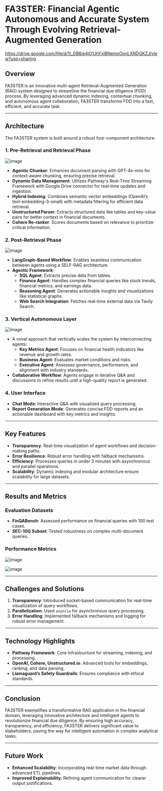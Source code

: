 # FA3STER: Financial Agentic Autonomous and Accurate System Through Evolving Retrieval-Augmented Generation

https://drive.google.com/file/d/1t_DB6ie4jO1JhYxjBNemxOonLXNDQKZJ/view?usp=sharing

## Overview

FA3STER is an innovative multi-agent Retrieval-Augmented Generation (RAG) system designed to streamline the financial due diligence (FDD) process. By leveraging advanced dynamic indexing, contextual chunking, and autonomous agent collaboration, FA3STER transforms FDD into a fast, efficient, and accurate task.

---

## Architecture

The FA3STER system is built around a robust four-component architecture:

### **1. Pre-Retrieval and Retrieval Phase**
![image](https://github.com/user-attachments/assets/c088a875-3143-4041-9fd2-27baee14aa42)

- **Agentic Chunker**: Enhances document parsing with GPT-4o-mini for context-aware chunking, ensuring precise retrieval.
- **Dynamic Data Management**: Utilizes Pathway's Real-Time Streaming Framework with Google Drive connector for real-time updates and ingestion.
- **Hybrid Indexing**: Combines semantic vector embeddings (OpenAI’s text-embedding-3-small) with metadata filtering for efficient data retrieval.
- **Unstructured Parser**: Extracts structured data like tables and key-value pairs for better context in financial documents.
- **Cohere Re-ranker**: Scores documents based on relevance to prioritize critical information.

### **2. Post-Retrieval Phase**
![image](https://github.com/user-attachments/assets/f2a799f7-a164-4e4a-8eee-949a971db76c)

- **LangGraph-Based Workflow**: Enables seamless communication between agents using a SELF-RAG architecture.
- **Agentic Framework**:
  - **SQL Agent**: Extracts precise data from tables.
  - **Finance Agent**: Handles complex financial queries like stock trends, financial metrics, and earnings data.
  - **Reasoning Agent**: Generates actionable insights and visualizations like statistical graphs.
  - **Web Search Integration**: Fetches real-time external data via Tavily Search.

### **3. Vertical Autonomous Layer**
![image](https://github.com/user-attachments/assets/06056f71-a52f-4736-91f8-277843e27272)

- A novel approach that vertically scales the system by interconnecting agents:
  - **Key Metrics Agent**: Focuses on financial health indicators like revenue and growth rates.
  - **Business Agent**: Evaluates market conditions and risks.
  - **Executive Agent**: Assesses governance, performance, and alignment with industry standards.
- **Collaborative Workflow**: Agents engage in iterative Q&A and discussions to refine results until a high-quality report is generated.

### **4. User Interface**
- **Chat Mode**: Interactive Q&A with visualized query processing.
- **Report Generation Mode**: Generates concise FDD reports and an actionable dashboard with key metrics and insights.

---

## Key Features

- **Transparency**: Real-time visualization of agent workflows and decision-making paths.
- **Error Resilience**: Robust error handling with fallback mechanisms.
- **Efficiency**: Processes queries in under 3 minutes with asynchronous and parallel operations.
- **Scalability**: Dynamic indexing and modular architecture ensure scalability for large datasets.

---

## Results and Metrics

### **Evaluation Datasets**
- **FinQABench**: Assessed performance on financial queries with 100 test cases.
- **SEC-10Q Subset**: Tested robustness on complex multi-document queries.

### **Performance Metrics**
![image](https://github.com/user-attachments/assets/abf45a96-1c6b-4cc7-94bd-47e38d80aeb7)

![image](https://github.com/user-attachments/assets/255c807b-2fbd-4221-997b-3adc1cde843d)


---

## Challenges and Solutions

1. **Transparency**: Introduced socket-based communication for real-time visualization of query workflows.
2. **Parallelization**: Used `asyncio` for asynchronous query processing.
3. **Error Handling**: Implemented fallback mechanisms and logging for robust error management.

---

## Technology Highlights

- **Pathway Framework**: Core infrastructure for streaming, indexing, and processing.
- **OpenAI, Cohere, Unstructured.io**: Advanced tools for embeddings, ranking, and data parsing.
- **Llamaguard’s Safety Guardrails**: Ensures compliance with ethical standards.

---

## Conclusion

FA3STER exemplifies a transformative RAG application in the financial domain, leveraging innovative architecture and intelligent agents to revolutionize financial due diligence. By ensuring high accuracy, transparency, and efficiency, FA3STER delivers significant value to stakeholders, paving the way for intelligent automation in complex analytical tasks.

---

## Future Work

- **Enhanced Scalability**: Incorporating real-time market data through advanced ETL pipelines.
- **Improved Explainability**: Refining agent communication for clearer output justifications.



